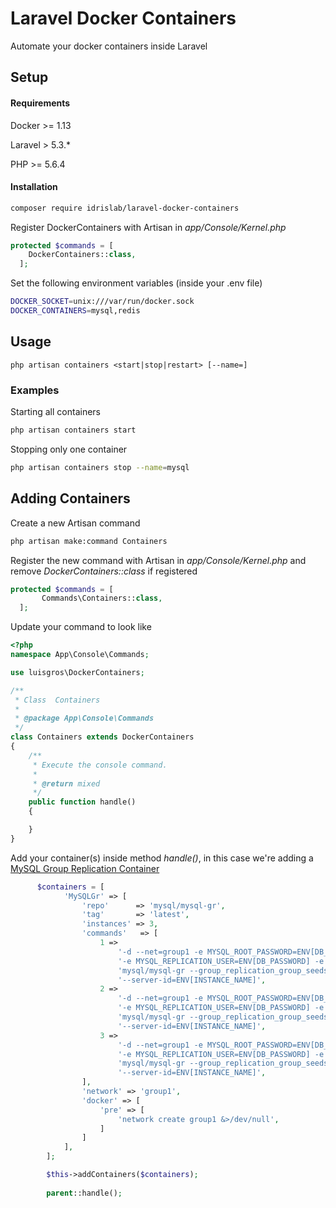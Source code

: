 # Laravel Docker Containers

Automate your docker containers inside Laravel

## Setup

#### Requirements
Docker >= 1.13

Laravel > 5.3.*

PHP >= 5.6.4

#### Installation
```sh
composer require idrislab/laravel-docker-containers
```

Register DockerContainers with Artisan in *app/Console/Kernel.php*

```php
protected $commands = [
    DockerContainers::class,
  ];
```

Set the following environment variables (inside your .env file)

```sh
DOCKER_SOCKET=unix:///var/run/docker.sock
DOCKER_CONTAINERS=mysql,redis
```

## Usage

```
php artisan containers <start|stop|restart> [--name=]
```

### Examples
Starting all containers
```sh
php artisan containers start
```

Stopping only one container
```sh
php artisan containers stop --name=mysql
```

## Adding Containers
Create a new Artisan command
```sh
php artisan make:command Containers
```

Register the new command with Artisan in *app/Console/Kernel.php* and remove *DockerContainers::class* if registered
```php
protected $commands = [
       Commands\Containers::class,
  ];
```

Update your command to look like
```php
<?php
namespace App\Console\Commands;

use luisgros\DockerContainers;

/**
 * Class  Containers
 *
 * @package App\Console\Commands
 */
class Containers extends DockerContainers
{
    /**
     * Execute the console command.
     *
     * @return mixed
     */
    public function handle()
    {

    }
}
```

Add your container(s) inside method *handle()*, in this case we're adding a [MySQL Group Replication Container](https://hub.docker.com/r/mysql/mysql-gr/)
```php
      $containers = [
            'MySQLGr' => [
                'repo'      => 'mysql/mysql-gr',
                'tag'       => 'latest',
                'instances' => 3,
                'commands'   => [
                    1 =>
                        '-d --net=group1 -e MYSQL_ROOT_PASSWORD=ENV[DB_PASSWORD] \\'.
                        '-e MYSQL_REPLICATION_USER=ENV[DB_PASSWORD] -e MYSQL_REPLICATION_PASSWORD=ENV[DB_PASSWORD] \\'.
                        'mysql/mysql-gr --group_replication_group_seeds=\'ENV[MYSQLGR2]:6606,ENV[MYSQLGR3]:6606\' \\'.
                        '--server-id=ENV[INSTANCE_NAME]',
                    2 =>
                        '-d --net=group1 -e MYSQL_ROOT_PASSWORD=ENV[DB_PASSWORD] \\'.
                        '-e MYSQL_REPLICATION_USER=ENV[DB_PASSWORD] -e MYSQL_REPLICATION_PASSWORD=ENV[DB_PASSWORD] \\'.
                        'mysql/mysql-gr --group_replication_group_seeds=\'ENV[MYSQLGR1]:6606,ENV[MYSQLGR3]:6606\' \\'.
                        '--server-id=ENV[INSTANCE_NAME]',
                    3 =>
                        '-d --net=group1 -e MYSQL_ROOT_PASSWORD=ENV[DB_PASSWORD] \\'.
                        '-e MYSQL_REPLICATION_USER=ENV[DB_PASSWORD] -e MYSQL_REPLICATION_PASSWORD=ENV[DB_PASSWORD] \\'.
                        'mysql/mysql-gr --group_replication_group_seeds=\'ENV[MYSQLGR1]:6606,ENV[MYSQLGR2]:6606\' \\'.
                        '--server-id=ENV[INSTANCE_NAME]',
                ],
                'network' => 'group1',
                'docker' => [
                    'pre' => [
                        'network create group1 &>/dev/null',
                    ]
                ]
            ],
        ];

        $this->addContainers($containers);
        
        parent::handle();
```
